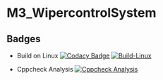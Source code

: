# M3_WipercontrolSystem

## Badges
* Build on Linux
[![Codacy Badge](https://api.codacy.com/project/badge/Grade/d76a5f8b66b144bfb3e1d07efd5c5e2a)](https://app.codacy.com/gh/AVINASH-P-1912/M3_WipercontrolSystem?utm_source=github.com&utm_medium=referral&utm_content=AVINASH-P-1912/M3_WipercontrolSystem&utm_campaign=Badge_Grade_Settings)
[![Build-Linux](https://github.com/AVINASH-P-1912/M3_WipercontrolSystem/actions/workflows/Build%20on%20Linux.yml/badge.svg)](https://github.com/AVINASH-P-1912/M3_WipercontrolSystem/actions/workflows/Build%20on%20Linux.yml)


* Cppcheck Analysis 
[![Cppcheck Analysis](https://github.com/AVINASH-P-1912/M3_WipercontrolSystem/actions/workflows/Cppcheck_analysis.yml/badge.svg)](https://github.com/AVINASH-P-1912/M3_WipercontrolSystem/actions/workflows/Cppcheck_analysis.yml)
